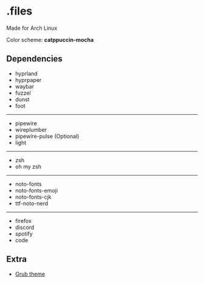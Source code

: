 # .files

Made for Arch Linux

Color scheme: **catppuccin-mocha**

## Dependencies
* hyprland
* hyprpaper
* waybar
* fuzzel
* dunst
* foot
---
* pipewire
* wireplumber
* pipewire-pulse (Optional)
* light
---
* zsh
* oh my zsh
---
* noto-fonts
* noto-fonts-emoji
* noto-fonts-cjk
* ttf-noto-nerd
---
* firefox
* discord
* spotify
* code

## Extra
* [Grub theme](https://github.com/catppuccin/grub)

